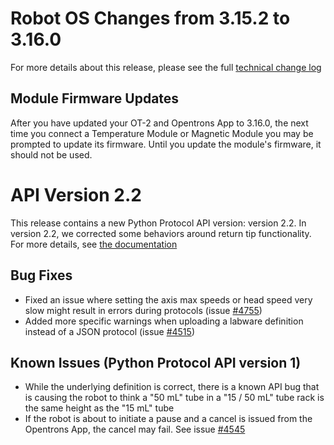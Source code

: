 # Robot OS Changes from 3.15.2 to 3.16.0

For more details about this release, please see the full [technical change log][changelog]

[changelog]: https://github.com/Opentrons/opentrons/blob/edge/CHANGELOG.md

## Module Firmware Updates

After you have updated your OT-2 and Opentrons App to 3.16.0, the next time you
connect a Temperature Module or Magnetic Module you may be prompted to update
its firmware. Until you update the module's firmware, it should not be used.

# API Version 2.2

This release contains a new Python Protocol API version: version 2.2. In version
2.2, we corrected some behaviors around return tip functionality. For more
details, see [the documentation](https://docs.opentrons.com/v2/versioning.html#api-and-ot-2-software-versions)

## Bug Fixes

- Fixed an issue where setting the axis max speeds or head speed very slow might
  result in errors during protocols (issue
  [#4755](https://github.com/opentrons/opentrons/issues/4755))
- Added more specific warnings when uploading a labware definition instead of a
  JSON protocol (issue [#4515](https://github.com/Opentrons/opentrons/issues/4515))


## Known Issues (Python Protocol API version 1)

- While the underlying definition is correct, there is a known API bug that is causing the robot to think a "50 mL" tube in a "15 / 50 mL" tube rack is the same height as the "15 mL" tube
- If the robot is about to initiate a pause and a cancel is issued from the Opentrons App, the cancel may fail. See issue [#4545](https://github.com/Opentrons/opentrons/issues/4545)

